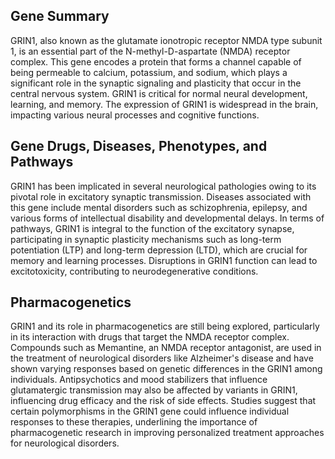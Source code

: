 ## Gene Summary
GRIN1, also known as the glutamate ionotropic receptor NMDA type subunit 1, is an essential part of the N-methyl-D-aspartate (NMDA) receptor complex. This gene encodes a protein that forms a channel capable of being permeable to calcium, potassium, and sodium, which plays a significant role in the synaptic signaling and plasticity that occur in the central nervous system. GRIN1 is critical for normal neural development, learning, and memory. The expression of GRIN1 is widespread in the brain, impacting various neural processes and cognitive functions.

## Gene Drugs, Diseases, Phenotypes, and Pathways
GRIN1 has been implicated in several neurological pathologies owing to its pivotal role in excitatory synaptic transmission. Diseases associated with this gene include mental disorders such as schizophrenia, epilepsy, and various forms of intellectual disability and developmental delays. In terms of pathways, GRIN1 is integral to the function of the excitatory synapse, participating in synaptic plasticity mechanisms such as long-term potentiation (LTP) and long-term depression (LTD), which are crucial for memory and learning processes. Disruptions in GRIN1 function can lead to excitotoxicity, contributing to neurodegenerative conditions.

## Pharmacogenetics
GRIN1 and its role in pharmacogenetics are still being explored, particularly in its interaction with drugs that target the NMDA receptor complex. Compounds such as Memantine, an NMDA receptor antagonist, are used in the treatment of neurological disorders like Alzheimer's disease and have shown varying responses based on genetic differences in the GRIN1 among individuals. Antipsychotics and mood stabilizers that influence glutamatergic transmission may also be affected by variants in GRIN1, influencing drug efficacy and the risk of side effects. Studies suggest that certain polymorphisms in the GRIN1 gene could influence individual responses to these therapies, underlining the importance of pharmacogenetic research in improving personalized treatment approaches for neurological disorders.